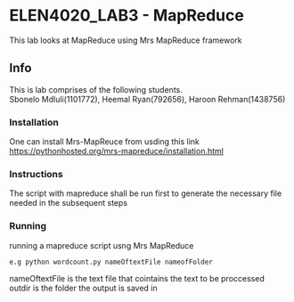 # ELEN4020_LAB3 - MapReduce

This lab looks at MapReduce using Mrs MapReduce framework

## Info

This is lab comprises of the following students. <br />
Sbonelo Mdluli(1101772), Heemal Ryan(792656), Haroon Rehman(1438756)

### Installation

One can install Mrs-MapReuce from usding this link <br />
https://pythonhosted.org/mrs-mapreduce/installation.html

### Instructions
The script with mapreduce shall be run first to generate the necessary file needed in the subsequent steps<br /> 


### Running
running a mapreduce script usng Mrs MapReduce
```
e.g python wordcount.py nameOftextFile nameofFolder
```
nameOftextFile is the text file that cointains the text to be proccessed <br /> 
outdir is the folder the output is saved in <br /> 
